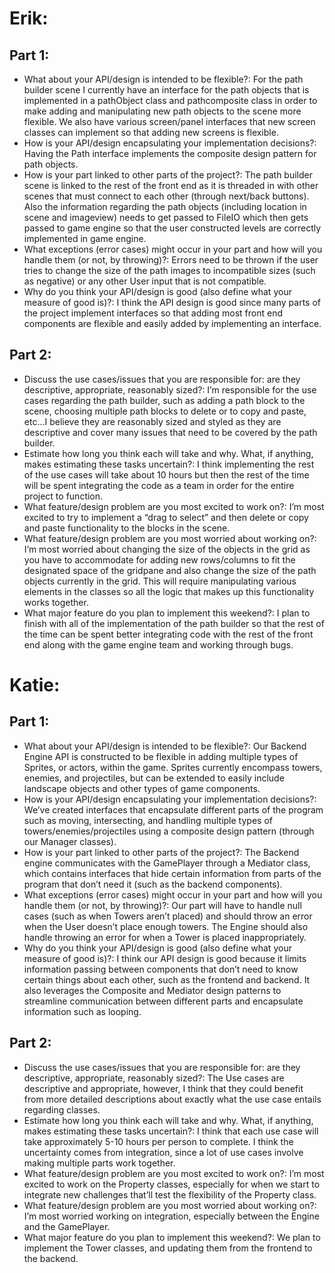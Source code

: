 # Erik:
## Part 1:
* What about your API/design is intended to be flexible?:  For the path builder scene I currently have an interface for the path objects that is implemented in a pathObject class and pathcomposite class in order to make adding and manipulating new path objects to the scene more flexible. We also have various screen/panel interfaces that new screen classes can implement so that adding new screens is flexible.
* How is your API/design encapsulating your implementation decisions?: Having the Path interface implements the composite design pattern for path objects.
* How is your part linked to other parts of the project?: The path builder scene is linked to the rest of the front end as it is threaded in with other scenes that must connect to each other (through next/back buttons). Also the information regarding the path objects (including location in scene and imageview) needs to get passed to FileIO which then gets passed to game engine so that the user constructed levels are correctly implemented in game engine.
* What exceptions (error cases) might occur in your part and how will you handle them (or not, by throwing)?: Errors need to be thrown if the user tries to change the size of the path images to incompatible sizes (such as negative) or any other User input that is not compatible.
* Why do you think your API/design is good (also define what your measure of good is)?: I think the API design is good since many parts of the project implement interfaces so that adding most front end components are flexible and easily added by implementing an interface.
## Part 2:
* Discuss the use cases/issues that you are responsible for: are they descriptive, appropriate, reasonably sized?: I’m responsible for the use cases regarding the path builder, such as adding a path block to the scene, choosing multiple path blocks to delete or to copy and paste, etc...I believe they are reasonably sized and styled as they are descriptive and cover many issues that need to be covered by the path builder.
* Estimate how long you think each will take and why. What, if anything, makes estimating these tasks uncertain?: I think implementing the rest of the use cases will take about 10 hours but then the rest of the time will be spent integrating the code as a team in order for the entire project to function.
* What feature/design problem are you most excited to work on?: I’m most excited to try to implement a “drag to select” and then delete or copy and paste functionality to the blocks in the scene.
* What feature/design problem are you most worried about working on?: I’m most worried about changing the size of the objects in the grid as you have to accommodate for adding new rows/columns to fit the designated space of the gridpane and also change the size of the path objects currently in the grid. This will require manipulating various elements in the classes so all the logic that makes up this functionality works together.
* What major feature do you plan to implement this weekend?: I plan to finish with all of the implementation of the path builder so that the rest of the time can be spent better integrating code with the rest of the front end along with the game engine team and working through bugs.

# Katie:
## Part 1:
* What about your API/design is intended to be flexible?: Our Backend Engine API is constructed to be flexible in adding multiple types of Sprites, or actors, within the game. Sprites currently encompass towers, enemies, and projectiles, but can be extended to easily include landscape objects and other types of game components.
* How is your API/design encapsulating your implementation decisions?: We’ve created interfaces that encapsulate different parts of the program such as moving, intersecting, and handling multiple types of towers/enemies/projectiles using a composite design pattern (through our Manager classes).
* How is your part linked to other parts of the project?: The Backend engine communicates with the GamePlayer through a Mediator class, which contains interfaces that hide certain information from parts of the program that don’t need it (such as the backend components). 
* What exceptions (error cases) might occur in your part and how will you handle them (or not, by throwing)?: Our part will have to handle null cases (such as when Towers aren’t placed) and should throw an error when the User doesn’t place enough towers. The Engine should also handle throwing an error for when a Tower is placed inappropriately. 
* Why do you think your API/design is good (also define what your measure of good is)?: I think our API design is good because it limits information passing between components that don’t need to know certain things about each other, such as the frontend and backend. It also leverages the Composite and Mediator design patterns to streamline communication between different parts and encapsulate information such as looping. 
## Part 2:
* Discuss the use cases/issues that you are responsible for: are they descriptive, appropriate, reasonably sized?: The Use cases are descriptive and appropriate, however, I think that they could benefit from more detailed descriptions about exactly what the use case entails regarding classes. 
* Estimate how long you think each will take and why. What, if anything, makes estimating these tasks uncertain?: I think that each use case will take approximately 5-10 hours per person to complete. I think the uncertainty comes from integration, since a lot of use cases involve making multiple parts work together. 
* What feature/design problem are you most excited to work on?: I’m most excited to work on the Property classes, especially for when we start to integrate new challenges that’ll test the flexibility of the Property class.
* What feature/design problem are you most worried about working on?: I’m most worried working on integration, especially between the Engine and the GamePlayer. 
* What major feature do you plan to implement this weekend?: We plan to implement the Tower classes, and updating them from the frontend to the backend.
